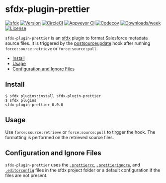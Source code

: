 # sfdx-plugin-prettier

[![sfdx](https://img.shields.io/badge/cli-sfdx-brightgreen.svg)](https://developer.salesforce.com/tools/sfdxcli)
[![Version](https://img.shields.io/npm/v/sfdx-plugin-prettier.svg)](https://npmjs.org/package/sfdx-plugin-prettier)
[![CircleCI](https://circleci.com/gh/jayree/sfdx-plugin-prettier/tree/master.svg?style=shield)](https://circleci.com/gh/jayree/sfdx-plugin-prettier/tree/master)
[![Appveyor CI](https://ci.appveyor.com/api/projects/status/github/jayree/sfdx-plugin-prettier?branch=master&svg=true)](https://ci.appveyor.com/project/jayree/sfdx-plugin-prettier/branch/master)
[![Codecov](https://codecov.io/gh/jayree/sfdx-plugin-prettier/branch/master/graph/badge.svg)](https://codecov.io/gh/jayree/sfdx-plugin-prettier)
[![Downloads/week](https://img.shields.io/npm/dw/sfdx-plugin-prettier.svg)](https://npmjs.org/package/sfdx-plugin-prettier)
[![License](https://img.shields.io/npm/l/sfdx-plugin-prettier.svg)](https://github.com/jayree/sfdx-plugin-prettier/blob/master/package.json)

`sfdx-plugin-prettier` is an [sfdx](https://developer.salesforce.com/tools/sfdxcli) plugin to format Salesforce metadata source files. It is triggered by the [postsourceupdate](https://github.com/forcedotcom/cli/blob/master/releasenotes/README.md#4950-august-6-2020) hook after running `force:source:retrieve` or `force:source:pull`.

<!-- toc -->
* [Install](#install)
* [Usage](#usage)
* [Configuration and Ignore Files](#configuration-and-ignore-files)
<!-- tocstop -->

## Install

<!-- usage -->
```sh-session
$ sfdx plugins:install sfdx-plugin-prettier
$ sfdx plugins
sfdx-plugin-prettier 0.0.0
```
<!-- usagestop -->

## Usage

Use `force:source:retrieve` or `force:source:pull` to tirgger the hook. The formatting is performed on the retrieved source files.

## Configuration and Ignore Files

`sfdx-plugin-prettier` uses the [`.prettierrc`](https://prettier.io/docs/en/configuration), [`.prettierignore`](https://prettier.io/docs/en/ignore#ignoring-files), and [`.editorconfig`](http://editorconfig.org/) files in the sfdx project folder or a default configuration if the files are not present.
